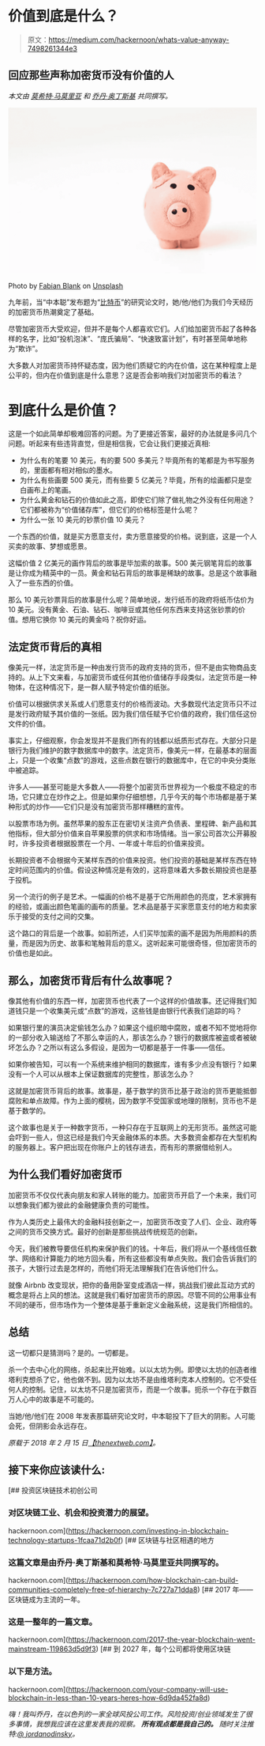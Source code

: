 # 价值到底是什么？

> 原文：<https://medium.com/hackernoon/whats-value-anyway-7498261344e3>

## 回应那些声称加密货币没有价值的人

*本文由* [*莫希特·马莫里亚*](https://twitter.com/mohitmamoria) *和* [*乔丹·奥丁斯基*](http://twitter.com/jordanodinsky) *共同撰写。*

![](img/635ad19f1e65e4cb3a784367a4c9ffd2.png)

Photo by [Fabian Blank](https://unsplash.com/photos/pElSkGRA2NU?utm_source=unsplash&utm_medium=referral&utm_content=creditCopyText) on [Unsplash](https://unsplash.com/search/photos/currency?utm_source=unsplash&utm_medium=referral&utm_content=creditCopyText)

九年前，当“中本聪”发布题为“[比特币](http://bitcoin.org/bitcoin.pdf)”的研究论文时，她/他/他们为我们今天经历的加密货币热潮奠定了基础。

尽管加密货币大受欢迎，但并不是每个人都喜欢它们。人们给加密货币起了各种各样的名字，比如“投机泡沫”、“庞氏骗局”、“快速致富计划”，有时甚至简单地称为“欺诈”。

大多数人对加密货币持怀疑态度，因为他们质疑它的内在价值，这在某种程度上是公平的，但内在价值到底是什么意思？这是否会影响我们对加密货币的看法？

# 到底什么是价值？

这是一个如此简单却极难回答的问题。为了更接近答案，最好的办法就是多问几个问题。听起来有些违背直觉，但是相信我，它会让我们更接近真相:

*   为什么有的笔要 10 美元，有的要 500 多美元？毕竟所有的笔都是为书写服务的，里面都有相对相似的墨水。
*   为什么有些画要 500 美元，而有些要 5 亿美元？毕竟，所有的绘画都只是空白画布上的笔画。
*   为什么黄金和钻石的价值如此之高，即使它们除了做礼物之外没有任何用途？它们都被称为“价值储存库”，但它们的价格标签是什么呢？
*   为什么一张 10 美元的钞票价值 10 美元？

一个东西的价值，就是买方愿意支付，卖方愿意接受的价格。说到底，这是一个人买卖的故事、梦想或愿景。

这幅价值 2 亿美元的画作背后的故事是毕加索的故事。500 美元钢笔背后的故事是让你成为精英中的一员。黄金和钻石背后的故事是稀缺的故事。总是这个故事融入了一些东西的价值。

那么 10 美元钞票背后的故事是什么呢？简单地说，发行纸币的政府将纸币估价为 10 美元。没有黄金、石油、钻石、咖啡豆或其他任何东西来支持这张钞票的价值。想用它换你 10 美元的黄金吗？祝你好运。

## 法定货币背后的真相

像美元一样，法定货币是一种由发行货币的政府支持的货币，但不是由实物商品支持的。从上下文来看，与加密货币或任何其他价值储存手段类似，法定货币是一种物体，在这种情况下，是一群人赋予特定价值的纸张。

价值可以根据供求关系或人们愿意支付的价格而波动。大多数现代法定货币只不过是发行政府赋予其价值的一张纸。因为我们信任赋予它价值的政府，我们信任这份文件的价值。

事实上，仔细观察，你会发现并不是我们所有的钱都以纸质形式存在。大部分只是银行为我们维护的数字数据库中的数字。法定货币，像美元一样，在最基本的层面上，只是一个收集“点数”的游戏，这些点数在银行的数据库中，在它的中央分类账中被追踪。

许多人——甚至可能是大多数人——将整个加密货币世界视为一个极度不稳定的市场，它只建立在炒作之上。但是如果你仔细想想，几乎今天的每个市场都是基于某种形式的炒作——它们只是没有加密货币那样糟糕的宣传。

以股票市场为例。虽然苹果的股东正在密切关注资产负债表、里程碑、新产品和其他指标，但大部分价值来自苹果股票的供求和市场情绪。当一家公司首次公开募股时，许多投资者根据股票在一个月、一年或十年后的价值来投资。

长期投资者不会根据今天某样东西的价值来投资。他们投资的基础是某样东西在特定时间范围内的价值。假设这种情况是有效的，这将意味着大多数长期投资也是基于投机。

另一个流行的例子是艺术。一幅画的价格不是基于它所用颜色的亮度，艺术家拥有的经验，或画出颜色笔画的画布的质量。艺术品是基于买家愿意支付的地方和卖家乐于接受的支付之间的交集。

这个路口的背后是一个故事。如前所述，人们买毕加索的画不是因为所用颜料的质量，而是因为历史、故事和笔触背后的意义。这听起来可能很奇怪，但加密货币的价值也是如此。

## 那么，加密货币背后有什么故事呢？

像其他有价值的东西一样，加密货币也代表了一个这样的价值故事。还记得我们知道钱只是一个收集美元或“点数”的游戏，这些钱是由银行代表我们追踪的吗？

如果银行里的演员决定偷钱怎么办？如果这个组织暗中腐败，或者不知不觉地将你的一部分收入输送给了不那么幸运的人，那该怎么办？银行的数据库被盗或者被破坏怎么办？之所以有这么多假设，是因为一切都是基于一件事——信任。

如果你被告知，可以有一个系统来维护相同的数据库，谁有多少点没有银行？如果没有一个人可以从根本上保证数据库的完整性，那该怎么办？

这就是加密货币背后的故事。故事是，基于数学的货币比基于政治的货币更能抵御腐败和单点故障。作为上面的樱桃，因为数学不受国家或地理的限制，货币也不是基于数学的。

这个故事也是关于一种数字货币，一种只存在于互联网上的无形货币。虽然这可能会吓到一些人，但这已经是我们今天金融体系的本质。大多数资金都存在大型机构的服务器上。客户把出现在你账户上的钱存进去，而有形的票据借给别人。

## 为什么我们看好加密货币

加密货币不仅仅代表向朋友和家人转账的能力。加密货币开启了一个未来，我们可以想象我们都为彼此的金融健康负责的可能性。

作为人类历史上最伟大的金融科技创新之一，加密货币改变了人们、企业、政府等之间的货币交换方式。最好的创新是那些挑战传统规范的创新。

今天，我们被教导要信任机构来保护我们的钱。十年后，我们将从一个基线信任数学、网络和计算能力的地方回头看，所有这些都没有单点失败。我们会告诉我们的孩子，大银行过去是怎样的，而他们将无法理解我们在告诉他们什么。

就像 Airbnb 改变现状，把你的备用卧室变成酒店一样，挑战我们彼此互动方式的概念是将占上风的想法。这就是我们看好加密货币的原因。尽管不同的公用事业有不同的硬币，但市场作为一个整体是基于重新定义金融系统，这是我们所相信的。

## 总结

这一切都只是猜测吗？是的。一切都是。

杀一个去中心化的网络，杀起来比开始难。以以太坊为例。即使以太坊的创造者维塔利克想杀了它，他也做不到。因为以太坊不是由维塔利克本人控制的。它不受任何人的控制。记住，以太坊不只是加密货币，而是一个故事。扼杀一个存在于数百万人心中的故事是不可能的。

当她/他/他们在 2008 年发表那篇研究论文时，中本聪投下了巨大的阴影。人可能会死，但阴影会永远存在。

*原载于 2018 年 2 月 15 日*[*【thenextweb.com】*](https://thenextweb.com/contributors/2018/02/15/true-value-cryptocurrencies/)*。*

## 接下来你应该读什么:

[](https://hackernoon.com/investing-in-blockchain-technology-startups-1fcaa71d2b0f) [## 投资区块链技术初创公司

### 对区块链工业、机会和投资潜力的展望。

hackernoon.com](https://hackernoon.com/investing-in-blockchain-technology-startups-1fcaa71d2b0f) [](https://hackernoon.com/how-blockchain-can-build-communities-completely-free-of-hierarchy-7c727a71dda8) [## 区块链与社区相遇的地方

### 这篇文章是由乔丹·奥丁斯基和莫希特·马莫里亚共同撰写的。

hackernoon.com](https://hackernoon.com/how-blockchain-can-build-communities-completely-free-of-hierarchy-7c727a71dda8) [](https://hackernoon.com/2017-the-year-blockchain-went-mainstream-119863d5d9f3) [## 2017 年——区块链成为主流的一年。

### 这是一整年的一篇文章。

hackernoon.com](https://hackernoon.com/2017-the-year-blockchain-went-mainstream-119863d5d9f3) [](https://hackernoon.com/your-company-will-use-blockchain-in-less-than-10-years-heres-how-6d9da452fa8d) [## 到 2027 年，每个公司都将使用区块链

### 以下是方法。

hackernoon.com](https://hackernoon.com/your-company-will-use-blockchain-in-less-than-10-years-heres-how-6d9da452fa8d) 

*嗨！我叫乔丹，在以色列的一家全球风投公司工作。风险投资/创业领域发生了很多事情，我想我应该在这里发表我的观察。* ***所有观点都是我自己的。*** *随时关注推特:*[*@ jordanodinsky*](https://twitter.com/jordanodinsky)*。*
